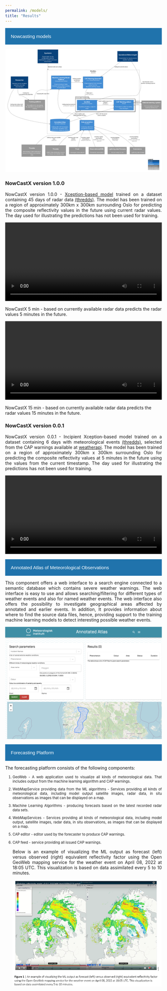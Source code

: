 ```yaml
---
permalink: /models/
title: "Results"
---
```

<html>
<head>
<meta name="viewport" content="width=device-width, initial-scale=1">
<style>
.collapsible {
  background-color: #2073ac;
  color: white;
  cursor: pointer;
  padding: 18px;
  width: 100%;
  border: none;
  text-align: left;
  outline: none;
  font-size: 15px;
}

.active, .collapsible:hover {
  background-color: #555;
}

.content {
  padding: 0 18px;
  display: none;
  overflow: hidden;
  background-color: #f1f1f1;
}
</style>
</head>
<body>

<button type="button" class="collapsible">Nowcasting models</button>
<div class="content">

<img src="/assets/images/Container.png">

<h3> NowCastX version 1.0.0</h3>

<p class="small" align="justify">NowCastX version 1.0.0 - <a href="https://ieeexplore.ieee.org/document/9118849">Xception-based model</a> trained on a dataset containing 45 days of radar data <a href="https://thredds.met.no/thredds/catalog/remotesensing/reflectivity-nordic/catalog.html">(thredds)</a>. The model has been trained on a region of approximately 300km x 300km surrounding Oslo for predicting the composite reflectivity values in the future using current radar values. The day used for illustrating the predictions has not been used for training.</p>
<video width="100%" controls>
  <source src="/assets/videos/xnow-4steps-5min-publ.mp4" type="video/mp4">
</video>
<p class="small">NowCastX 5 min - based on currently available radar data predicts the radar values 5 minutes in the future. </p>
<video width="100%" controls>
  <source src="/assets/videos/xnow-4steps-15min-publ.mp4" type="video/mp4">
</video>
<p class="small">NowCastX 15 min - based on currently available radar data predicts the radar values 15 minutes in the future. </p>

<h3> NowCastX version 0.0.1</h3>

<p class="small" align="justify">NowCastX version 0.0.1 - Incipient Xception-based model trained on a dataset containing 6 days with meteorological events <a href="https://thredds.met.no/thredds/catalog/remotesensing/reflectivity-nordic/catalog.html">(thredds)</a>, selected from the CAP warnings available at <a href="https://api.met.no/weatherapi/metalerts/1.1?show=all&lang=en">weatherapi</a>. The model has been trained on a region of approximately 300km x 300km surrounding Oslo for predicting the composite reflectivity values at 5 minutes in the future using the values from the current timestamp. The day used for illustrating the predictions has not been used for training.</p>

<video width="100%" controls>
  <source src="/assets/videos/xnow_5m_with_negative_5minutes_noRMSE_noCM.mp4" type="video/mp4">
</video>
</div>

<button type="button" class="collapsible">Annotated Atlas of Meteorological Observations</button>
<div class="content">

<p class="small" align="justify">This component offers a web interface to a search engine connected to a semantic database which contains severe weather warnings. The web interface is easy to use and allows searching/filtering for different types of weather events and also for named weather events. The web interface also offers the possibility to investigate geographical areas affected by annotated and earlier events. In addition, It provides information about where to find the source data files, hence, providing support to the training machine learning models to detect interesting possible weather events.</p>

<img src="/assets/images/Atlas.png">
</div>

<button type="button" class="collapsible">Forecasting Platform</button>
<div class="content">

<p class="small" align="justify">The forecasting platform consists of the following components:</p>
<ol>
<li style="font-size:80%"> <p align="justify"> GeoWeb - A web application used to visualize all kinds of meteorological data. That includes output from the machine learning algorithm and CAP warnings.</p></li>

<li style="font-size:80%"> <p align="justify"> WebMapService providing data from the ML algorithms - Services providing all kinds of meteorological data, including model output satellite images, radar data, in situ observations as images that can be displayed on a map.</p></li>

<li style="font-size:80%"> <p align="justify"> Machine Learning Algorithms - producing forecasts based on the latest recorded radar data sets.</p></li>

<li style="font-size:80%"> <p align="justify"> WebMapServices - Services providing all kinds of meteorological data, including model output, satellite images, radar data, in situ observations, as images that can be displayed on a map.</p></li>

<li style="font-size:80%"> <p align="justify"> CAP editor - editor used by the forecaster to produce CAP warnings.</p></li>

<li style="font-size:80%"> <p align="justify"> CAP feed - service providing all issued CAP warnings.</p></li>

<p class="small" align="justify">Below is an example of visualizing the ML output as forecast (left) versus observed (right) equivalent reflectivity factor using the Open GeoWeb mapping service for the weather event on April 08, 2022 at 18:05 UTC. This visualization is based on data assimilated every 5 to 10 minutes.</p>

<img src="/assets/images/demo_GeoWeb.png">

<!--<p class="small" align="justify">The video</p>

<video width="100%" controls>
  <source src="/assets/videos/xnow-4steps-15min-publ.mp4" type="video/mp4">
</video> -->

</div>

<script>
var coll = document.getElementsByClassName("collapsible");
var i;

for (i = 0; i < coll.length; i++) {
  coll[i].addEventListener("click", function() {
    this.classList.toggle("active");
    var content = this.nextElementSibling;
    if (content.style.display === "block") {
      content.style.display = "none";
    } else {
      content.style.display = "block";
    }
  });
}
</script>



</body>
</html>
